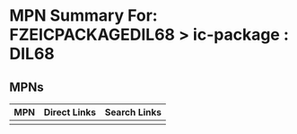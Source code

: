 



# MPN Summary For: FZEICPACKAGEDIL68 > ic-package : DIL68

## MPNs
  

|MPN|Direct Links|Search Links|
| :--- | :--- | :--- |
||||
